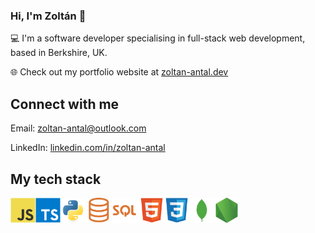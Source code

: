 ### Hi, I'm Zoltán 👋

💻 I'm a software developer specialising in full-stack web development, based in Berkshire, UK.

🌐 Check out my portfolio website at [zoltan-antal.dev](https://zoltan-antal.dev)

## Connect with me
Email: [zoltan-antal@outlook.com](mailto:zoltan_antal@outlook.com)

LinkedIn: [linkedin.com/in/zoltan-antal](https://linkedin.com/in/zoltan-antal)

## My tech stack

<div style="display:flex">
  <img src="https://raw.githubusercontent.com/zoltan-antal/portfolio-website/eaaeb4388152e770c9a3dc46746e52c7f9ae39b7/src/assets/images/icons/technologies/javascript.svg" alt="JavaScript" title="JavaScript" height="40" style="display:inline-block;">
  <img src="https://raw.githubusercontent.com/zoltan-antal/portfolio-website/eaaeb4388152e770c9a3dc46746e52c7f9ae39b7/src/assets/images/icons/technologies/typescript.svg" alt="TypeScript" title="TypeScript" height="40" style="display:inline-block;">
  <img src="https://raw.githubusercontent.com/zoltan-antal/portfolio-website/eaaeb4388152e770c9a3dc46746e52c7f9ae39b7/src/assets/images/icons/technologies/python.svg" alt="Python" title="Python" height="40" style="display:inline-block;">
  <img src="https://raw.githubusercontent.com/zoltan-antal/portfolio-website/main/src/assets/images/icons/technologies/sql.png" alt="SQL" title="SQL" height="40" style="display:inline-block;">
  <img src="https://raw.githubusercontent.com/zoltan-antal/portfolio-website/eaaeb4388152e770c9a3dc46746e52c7f9ae39b7/src/assets/images/icons/technologies/html.svg" alt="HTML" title="HTML" height="40" style="display:inline-block;">
  <img src="https://raw.githubusercontent.com/zoltan-antal/portfolio-website/eaaeb4388152e770c9a3dc46746e52c7f9ae39b7/src/assets/images/icons/technologies/css.svg" alt="CSS" title="CSS" height="40" style="display:inline-block;">
  <img src="https://raw.githubusercontent.com/zoltan-antal/portfolio-website/eaaeb4388152e770c9a3dc46746e52c7f9ae39b7/src/assets/images/icons/technologies/mongodb.svg" alt="MongoDB" title="MongoDB" height="40" style="display:inline-block;">
  <img src="https://raw.githubusercontent.com/zoltan-antal/portfolio-website/eaaeb4388152e770c9a3dc46746e52c7f9ae39b7/src/assets/images/icons/technologies/nodejs.svg" alt="Node.js" title="Node.js" height="40" style="display:inline-block;">
  <img src="" alt="" title="" height="40" style="display:inline-block;">
  <img src="" alt="" title="" height="40" style="display:inline-block;">
  <img src="" alt="" title="" height="40" style="display:inline-block;">
</div>

